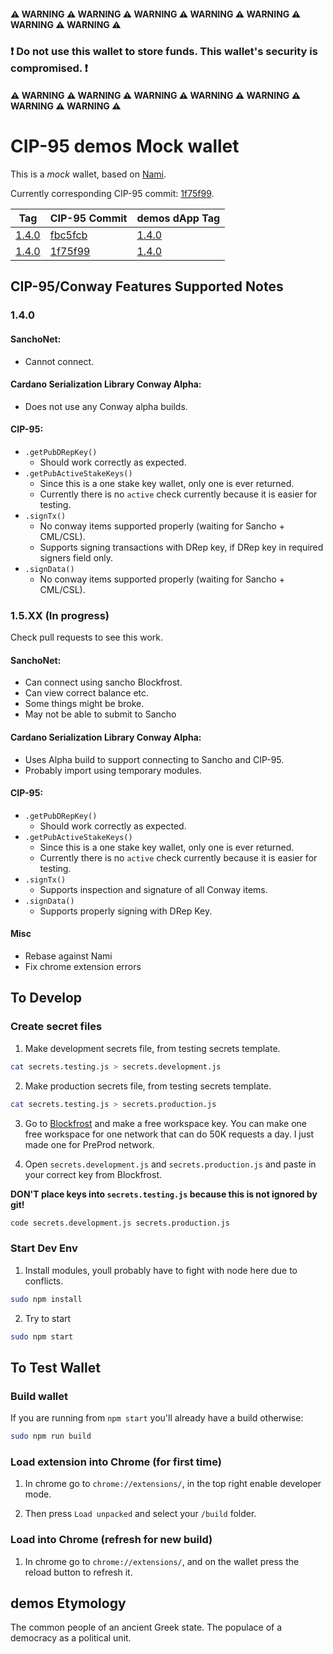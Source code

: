 #### ⚠ WARNING ⚠ WARNING ⚠ WARNING ⚠ WARNING ⚠ WARNING ⚠ WARNING ⚠ WARNING ⚠

### **❗ Do not use this wallet to store funds. This wallet's security is compromised. ❗**

#### ⚠ WARNING ⚠ WARNING ⚠ WARNING ⚠ WARNING ⚠ WARNING ⚠ WARNING ⚠ WARNING ⚠


# CIP-95 demos Mock wallet 

This is a *mock* wallet, based on [Nami](https://github.com/berry-pool/nami).

Currently corresponding CIP-95 commit: [1f75f99](https://github.com/cardano-foundation/CIPs/pull/509/commits/1f75f990c4e8fdf308c3ed209bac723a84822931).

| Tag  | CIP-95 Commit | demos dApp Tag |
| ---- | ------------- | -------------- |
| [1.4.0](https://github.com/Ryun1/cip95-demos-wallet/releases/tag/1.4.0) | [fbc5fcb](https://github.com/cardano-foundation/CIPs/pull/509/commits/fbc5fcbb127313ccfd2a30376145f63627f3afd9) | [1.4.0](https://github.com/Ryun1/cip95-cardano-wallet-connector/releases/tag/1.4.0) |
| [1.4.0](https://github.com/Ryun1/cip95-demos-wallet/releases/tag/1.4.0) | [1f75f99](https://github.com/cardano-foundation/CIPs/pull/509/commits/1f75f990c4e8fdf308c3ed209bac723a84822931) | [1.4.0](https://github.com/Ryun1/cip95-cardano-wallet-connector/releases/tag/1.4.0) |

## CIP-95/Conway Features Supported Notes

### 1.4.0

#### SanchoNet:
- Cannot connect.
  
#### Cardano Serialization Library Conway Alpha:
- Does not use any Conway alpha builds.

#### CIP-95:
- `.getPubDRepKey()`
  - Should work correctly as expected.
- `.getPubActiveStakeKeys()`
  - Since this is a one stake key wallet, only one is ever returned.
  - Currently there is no `active` check currently because it is easier for testing.
- `.signTx()`
  - No conway items supported properly (waiting for Sancho + CML/CSL).
  - Supports signing transactions with DRep key, if DRep key in required signers field only.
- `.signData()`
  - No conway items supported properly (waiting for Sancho + CML/CSL).

### 1.5.XX (In progress)

Check pull requests to see this work.

#### SanchoNet:
- Can connect using sancho Blockfrost.
- Can view correct balance etc.
- Some things might be broke.
- May not be able to submit to Sancho
  
#### Cardano Serialization Library Conway Alpha:
- Uses Alpha build to support connecting to Sancho and CIP-95.
- Probably import using temporary modules.

#### CIP-95:
- `.getPubDRepKey()`
  - Should work correctly as expected.
- `.getPubActiveStakeKeys()`
  - Since this is a one stake key wallet, only one is ever returned.
  - Currently there is no `active` check currently because it is easier for testing.
- `.signTx()`
  - Supports inspection and signature of all Conway items.
- `.signData()`
  - Supports properly signing with DRep Key.

#### Misc
- Rebase against Nami
- Fix chrome extension errors

## To Develop

### Create secret files

1. Make development secrets file, from testing secrets template.

```bash
cat secrets.testing.js > secrets.development.js
```

2. Make production secrets file, from testing secrets template.

```bash
cat secrets.testing.js > secrets.production.js
```

3. Go to [Blockfrost](https://blockfrost.io/auth/signin) and make a free workspace key. You can make one free workspace for one network that can do 50K requests a day. I just made one for PreProd network.

4. Open `secrets.development.js` and `secrets.production.js` and paste in your correct key from Blockfrost. 
   
**DON'T place keys into `secrets.testing.js` because this is not ignored by git!**

```bash
code secrets.development.js secrets.production.js
```

### Start Dev Env

1. Install modules, youll probably have to fight with node here due to conflicts.

```bash
sudo npm install
```

2. Try to start


```bash
sudo npm start
```

## To Test Wallet

### Build wallet

If you are running from `npm start` you'll already have a build otherwise:

```bash
sudo npm run build
```

### Load extension into Chrome (for first time)

1. In chrome go to `chrome://extensions/`, in the top right enable developer mode.

2. Then press `Load unpacked` and select your `/build` folder.

### Load into Chrome (refresh for new build)

1. In chrome go to `chrome://extensions/`, and on the wallet press the reload button to refresh it.

## demos Etymology

The common people of an ancient Greek state. The populace of a democracy as a political unit.